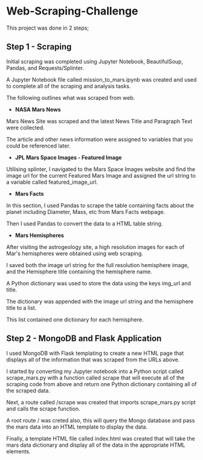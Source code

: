 # Web-Scraping-Challenge

This project was done in 2 steps;

## **Step 1 - Scraping**

Initial scraping was completed using Jupyter Notebook, BeautifulSoup, Pandas, and Requests/Splinter.

A Jupyter Notebook file called mission_to_mars.ipynb was created and used to complete all of the scraping and analysis tasks. 

The following outlines what was scraped from web.

- **NASA Mars News**

 Mars News Site was scraped and the latest News Title and Paragraph Text were collected. 
 
 The article and other news information were assigned to variables that you could be referenced later.
 
 - **JPL Mars Space Images - Featured Image**

Utilising splinter, I navigated to the Mars Space Images website and find the image url for the current Featured Mars Image and assigned the url string to a variable called featured_image_url.

- **Mars Facts**

In this section, I used Pandas to scrape the table containing facts about the planet including Diameter, Mass, etc from Mars Facts webpage.

Then I used Pandas to convert the data to a HTML table string.

- **Mars Hemispheres**

After visiting the astrogeology site, a high resolution images for each of Mar's hemispheres were obtained using web scraping.

I saved both the image url string for the full resolution hemisphere image, and the Hemisphere title containing the hemisphere name. 

A Python dictionary was used to store the data using the keys img_url and title.

The dictionary was appended with the image url string and the hemisphere title to a list. 

This list contained one dictionary for each hemisphere.

## **Step 2 - MongoDB and Flask Application**

I used MongoDB with Flask templating to create a new HTML page that displays all of the information that was scraped from the URLs above.

I started by converting my Jupyter notebook into a Python script called scrape_mars.py with a function called scrape that will execute all of the scraping code from above and return one Python dictionary containing all of the scraped data.

Next, a route called /scrape was created that imports scrape_mars.py script and calls the scrape function.

A root route / was creted also, this will query the Mongo database and pass the mars data into an HTML template to display the data.

Finally, a template HTML file called index.html was created that will take the mars data dictionary and display all of the data in the appropriate HTML elements. 

